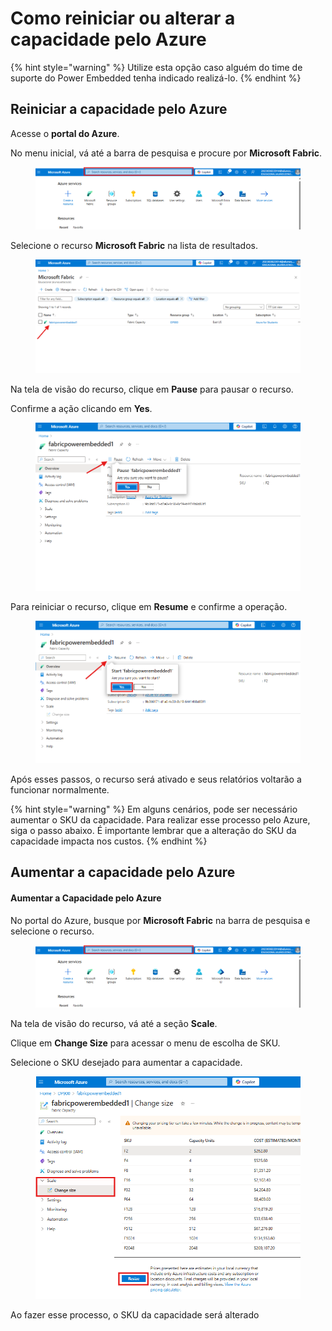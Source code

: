 # Como reiniciar ou alterar a capacidade pelo Azure

{% hint style="warning" %}
Utilize esta opção caso alguém do time de suporte do Power Embedded tenha indicado realizá-lo.
{% endhint %}

## Reiniciar a capacidade pelo Azure

Acesse o **portal do Azure**.

No menu inicial, vá até a barra de pesquisa e procure por **Microsoft Fabric**.

<figure><img src="../../../.gitbook/assets/Fabric 1.png" alt=""><figcaption></figcaption></figure>

Selecione o recurso **Microsoft Fabric** na lista de resultados.

<figure><img src="../../../.gitbook/assets/Fabric 2.png" alt=""><figcaption></figcaption></figure>

Na tela de visão do recurso, clique em **Pause** para pausar o recurso.

Confirme a ação clicando em **Yes**.

<figure><img src="../../../.gitbook/assets/Fabric 4.png" alt=""><figcaption></figcaption></figure>

Para reiniciar o recurso, clique em **Resume** e confirme a operação.

<figure><img src="../../../.gitbook/assets/fabric 5.png" alt=""><figcaption></figcaption></figure>

Após esses passos, o recurso será ativado e seus relatórios voltarão a funcionar normalmente.

{% hint style="warning" %}
Em alguns cenários, pode ser necessário aumentar o SKU da capacidade. Para realizar esse processo pelo Azure, siga o passo abaixo. É importante lembrar que a alteração do SKU da capacidade impacta nos custos.
{% endhint %}

## Aumentar a capacidade pelo Azure

#### Aumentar a Capacidade pelo Azure

No portal do Azure, busque por **Microsoft Fabric** na barra de pesquisa e selecione o recurso.

<figure><img src="../../../.gitbook/assets/Fabric 1.png" alt=""><figcaption></figcaption></figure>

Na tela de visão do recurso, vá até a seção **Scale**.

Clique em **Change Size** para acessar o menu de escolha de SKU.

Selecione o SKU desejado para aumentar a capacidade.

<figure><img src="../../../.gitbook/assets/Aumentar a capacidade.png" alt=""><figcaption></figcaption></figure>

Ao fazer esse processo, o SKU da capacidade será alterado
